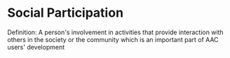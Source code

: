 # Social Participation

Definition: A person's involvement in activities that provide interaction with others in the society or the community which is an important part of AAC users' development